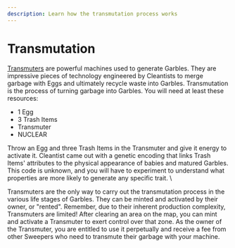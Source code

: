 ```yaml
---
description: Learn how the transmutation process works
---
```


# Transmutation

[Transmuters](../resources/equipment/transmuter.md) are powerful machines used to generate Garbles. They are impressive pieces of technology engineered by Cleantists to merge garbage with Eggs and ultimately recycle waste into Garbles. Transmutation is the process of turning garbage into Garbles. You will need at least these resources:

* 1 Egg
* 3 Trash Items
* Transmuter
* NUCLEAR

Throw an Egg and three Trash Items in the Transmuter and give it energy to activate it. Cleantist came out with a genetic encoding that links Trash Items' attributes to the physical appearance of babies and matured Garbles. This code is unknown, and you will have to experiment to understand what properties are more likely to generate any specific trait. \


Transmuters are the only way to carry out the transmutation process in the various life stages of Garbles. They can be minted and activated by their owner, or "rented". Remember, due to their inherent production complexity, Transmuters are limited! After clearing an area on the map, you can mint and activate a Transmuter to exert control over that zone. As the owner of the Transmuter, you are entitled to use it perpetually and receive a fee from other Sweepers who need to transmute their garbage with your machine.&#x20;
